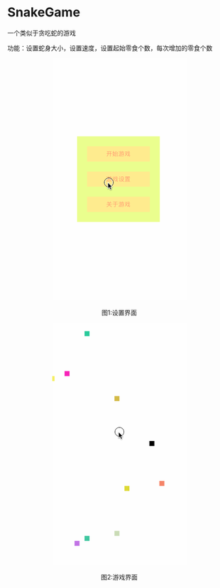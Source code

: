 # SnakeGame
<head>一个类似于贪吃蛇的游戏</head>
<p>功能：设置蛇身大小，设置速度，设置起始零食个数，每次增加的零食个数</p>
<div bgcolor="#ff0000">
<p align="center"><img src="https://raw.githubusercontent.com/AHongKong/SnakeGame/master/视频1.gif" /></p>
  
<p align="center">图1:设置界面</p>

<p align="center"><img src="https://raw.githubusercontent.com/AHongKong/SnakeGame/master/视频5.gif" /></p>
<p align="center">图2:游戏界面</p>
</div>

